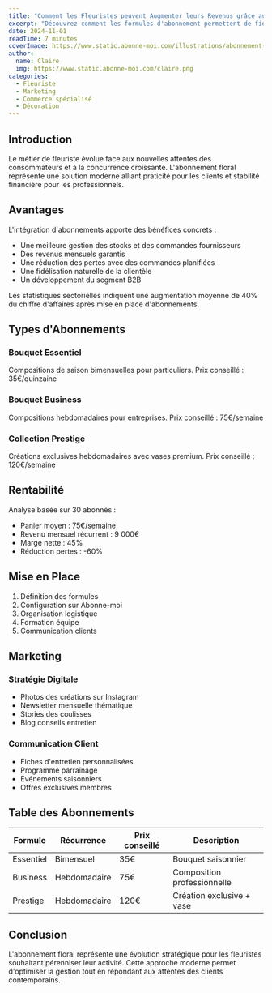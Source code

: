 ```yaml
---
title: "Comment les Fleuristes peuvent Augmenter leurs Revenus grâce aux Abonnements"
excerpt: "Découvrez comment les formules d'abonnement permettent de fidéliser votre clientèle et d'assurer des revenus mensuels prévisibles dans votre boutique de fleurs"
date: 2024-11-01
readTime: 7 minutes
coverImage: https://www.static.abonne-moi.com/illustrations/abonnement-fleuriste.webp
author:
  name: Claire
  img: https://www.static.abonne-moi.com/claire.png
categories:
  - Fleuriste
  - Marketing
  - Commerce spécialisé
  - Décoration
---
```


<ArticleTitle text="Comment les Fleuristes peuvent Augmenter leurs Revenus grâce aux Abonnements" />

<ArticleResume text="Transformez votre activité de fleuriste avec des formules d'abonnement innovantes. Proposez des bouquets réguliers à vos clients particuliers et professionnels tout en assurant une trésorerie stable et prévisible." />

## Introduction

Le métier de fleuriste évolue face aux nouvelles attentes des consommateurs et à la concurrence croissante. L'abonnement floral représente une solution moderne alliant praticité pour les clients et stabilité financière pour les professionnels.

## Avantages

L'intégration d'abonnements apporte des bénéfices concrets :

- Une meilleure gestion des stocks et des commandes fournisseurs
- Des revenus mensuels garantis
- Une réduction des pertes avec des commandes planifiées
- Une fidélisation naturelle de la clientèle
- Un développement du segment B2B

Les statistiques sectorielles indiquent une augmentation moyenne de 40% du chiffre d'affaires après mise en place d'abonnements.

## Types d'Abonnements

### Bouquet Essentiel
Compositions de saison bimensuelles pour particuliers.
Prix conseillé : 35€/quinzaine

### Bouquet Business
Compositions hebdomadaires pour entreprises.
Prix conseillé : 75€/semaine

### Collection Prestige
Créations exclusives hebdomadaires avec vases premium.
Prix conseillé : 120€/semaine

## Rentabilité

Analyse basée sur 30 abonnés :

- Panier moyen : 75€/semaine
- Revenu mensuel récurrent : 9 000€
- Marge nette : 45%
- Réduction pertes : -60%

<ArticleCta
  link="?showForm=true"
  label="Lancez vos abonnements floraux"
  description="Développez des revenus réguliers avec des bouquets sur-mesure"
  ctaLabel="Je crée mon compte"
  icon="i-ph:flower"
  secondaryLink="/#demo"
  secondaryLabel="Découvrir Abonne-moi en vidéo"
/>

## Mise en Place

1. Définition des formules
2. Configuration sur Abonne-moi
3. Organisation logistique
4. Formation équipe
5. Communication clients

## Marketing

### Stratégie Digitale
- Photos des créations sur Instagram
- Newsletter mensuelle thématique
- Stories des coulisses
- Blog conseils entretien

### Communication Client
- Fiches d'entretien personnalisées
- Programme parrainage
- Événements saisonniers
- Offres exclusives membres

## Table des Abonnements

| Formule | Récurrence | Prix conseillé | Description |
|---------|------------|----------------|-------------|
| Essentiel | Bimensuel | 35€ | Bouquet saisonnier |
| Business | Hebdomadaire | 75€ | Composition professionnelle |
| Prestige | Hebdomadaire | 120€ | Création exclusive + vase |

## Conclusion

L'abonnement floral représente une évolution stratégique pour les fleuristes souhaitant pérenniser leur activité. Cette approche moderne permet d'optimiser la gestion tout en répondant aux attentes des clients contemporains.

<ArticleCta
  link="?showForm=true"
  label="Transformez votre boutique"
  description="Gérez facilement vos abonnements floraux avec Abonne-moi"
  ctaLabel="Je crée mon compte"
  icon="i-ph:flower"
  secondaryLink="/#demo"
  secondaryLabel="Découvrir Abonne-moi en vidéo"
/>

